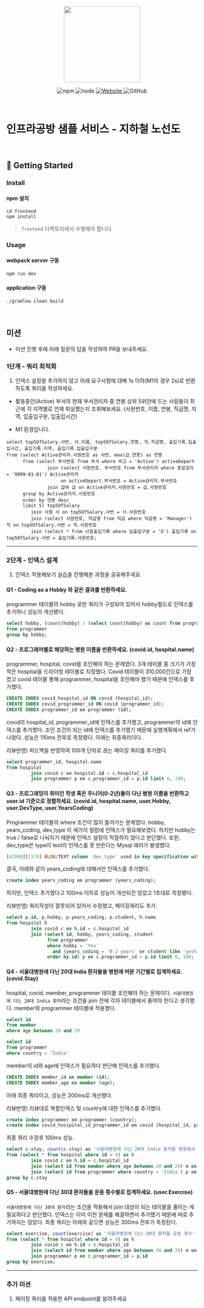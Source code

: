 <p align="center">
    <img width="200px;" src="https://raw.githubusercontent.com/woowacourse/atdd-subway-admin-frontend/master/images/main_logo.png"/>
</p>
<p align="center">
  <img alt="npm" src="https://img.shields.io/badge/npm-%3E%3D%205.5.0-blue">
  <img alt="node" src="https://img.shields.io/badge/node-%3E%3D%209.3.0-blue">
  <a href="https://edu.nextstep.camp/c/R89PYi5H" alt="nextstep atdd">
    <img alt="Website" src="https://img.shields.io/website?url=https%3A%2F%2Fedu.nextstep.camp%2Fc%2FR89PYi5H">
  </a>
  <img alt="GitHub" src="https://img.shields.io/github/license/next-step/atdd-subway-service">
</p>

<br>

# 인프라공방 샘플 서비스 - 지하철 노선도

<br>

## 🚀 Getting Started

### Install

#### npm 설치

```
cd frontend
npm install
```

> `frontend` 디렉토리에서 수행해야 합니다.

### Usage

#### webpack server 구동

```
npm run dev
```

#### application 구동

```
./gradlew clean build
```

<br>

## 미션

* 미션 진행 후에 아래 질문의 답을 작성하여 PR을 보내주세요.

### 1단계 - 쿼리 최적화

1. 인덱스 설정을 추가하지 않고 아래 요구사항에 대해 1s 이하(M1의 경우 2s)로 반환하도록 쿼리를 작성하세요.

- 활동중인(Active) 부서의 현재 부서관리자 중 연봉 상위 5위안에 드는 사람들이 최근에 각 지역별로 언제 퇴실했는지 조회해보세요. (사원번호, 이름, 연봉, 직급명, 지역, 입출입구분, 입출입시간)

- M1 환경입니다.

```
select top5OfSalary.사번, 사.이름, top5OfSalary.연봉, 직.직급명, 출입기록.입출입시간, 출입기록.지역, 출입기록.입출입구분
from (select Active관리자.사원번호 as 사번, max(급.연봉) as 연봉
      from (select 부서번호 from 부서 where 비고 = 'Active') activeDepart
               join (select 사원번호, 부서번호 from 부서관리자 where 종료일자 = '9999-01-01') Active관리자
                    on activeDepart.부서번호 = Active관리자.부서번호
               join 급여 급 on Active관리자.사원번호 = 급.사원번호
      group by Active관리자.사원번호
      order by 연봉 desc
      limit 5) top5OfSalary
         join 사원 사 on top5OfSalary.사번 = 사.사원번호
         join (select 사원번호, 직급명 from 직급 where 직급명 = 'Manager') 직 on top5OfSalary.사번 = 직.사원번호
         join (select * from 사원출입기록 where 입출입구분 = 'O') 출입기록 on top5OfSalary.사번 = 출입기록.사원번호;
```

---

### 2단계 - 인덱스 설계

1. 인덱스 적용해보기 실습을 진행해본 과정을 공유해주세요

#### Q1 - Coding as a Hobby 와 같은 결과를 반환하세요.

programmer 테이블의 hobby 로만 쿼리가 구성되어 있어서 hobby필드로 인덱스를 추가하니 성능이 개선됐다.

```sql
select hobby, (count(hobby) / (select count(hobby) as count from programmer)) * 100 as result
from programmer
group by hobby;
```

#### Q2 - 프로그래머별로 해당하는 병원 이름을 반환하세요. (covid.id, hospital.name)

programmer, hospital, covid을 조인해야 하는 문제였다. 3개 테이블 중 크기가 가장 작은 hospital을 드라이빙 테이블로 지정했다. Covid 테이블이 310,000건으로 가장
컸고 covid 테이블 통해 programmer, hospital을 조인해야 했기 때문에 인덱스를 추가했다.

```sql
CREATE INDEX covid_hospital_id ON covid (hospital_id);
CREATE INDEX covid_programmer_id ON covid (programmer_id);
CREATE INDEX programmer_id on programmer (id);
```

covid의 hospital_id, programmer_id에 인덱스를 추가했고, programmer의 id에 인덱스를 추가했다. 조인 조건이 되는 id에 인덱스를 추가했기 때문에 실행계획에서 ref가
나왔다. 성능은 110ms 전후로 측정됐다. 아래는 최종쿼리이다.

리뷰반영) 피드백을 반영하여 100개 단위로 끊는 페이징 쿼리를 추가했다.

```sql
select programmer_id, hospital.name
from hospital
         join covid c on hospital.id = c.hospital_id
         join programmer p on c.programmer_id = p.id limit 0, 100;
``` 

#### Q3 - 프로그래밍이 취미인 학생 혹은 주니어(0-2년)들이 다닌 병원 이름을 반환하고 user.id 기준으로 정렬하세요. (covid.id, hospital.name, user.Hobby, user.DevType, user.YearsCoding)

Programmer 테이블의 where 조건이 많이 들어가는 문제였다. hobby, years_coding, dev_type 이 세가지 컬럼에 인덱스가 필요해보였다. 하지만 hobby는 true /
false로 나눠지기 때문에 인덱스 설정이 적절하지 않다고 판단했다. 또한, dev_type은 type이 text라 인덱스를 못 만든다는 Mysql 에러가 발생했다.

```sql
[42000][1170] BLOB/TEXT column 'dev_type' used in key specification without a key length
```

결국, 아래와 같이 years_coding에 대해서만 인덱스를 추가했다.

```sql
create index years_coding on programmer (years_coding);
```

하지만, 인덱스 추가했다고 100ms 이하로 성능이 개선되진 않았고 1초대로 측정됐다.

리뷰반영) 쿼리작성이 잘못되어 있어서 수정했고, 페이징쿼리도 추가.

```sql
select p.id, p.hobby, p.years_coding, p.student, h.name
from hospital h
         join covid c on h.id = c.hospital_id
         join (select id, hobby, years_coding, student
               from programmer
               where hobby = 'Yes'
                 and (years_coding = '0-2 years' or student like 'yes%')
               order by id) p on c.programmer_id = p.id limit 0, 100;
```

#### Q4 - 서울대병원에 다닌 20대 India 환자들을 병원에 머문 기간별로 집계하세요. (covid.Stay)

hospital, covid, member, programmer 테이블 조인해야 하는 문제이다. `서울대병원에 다는 20대 India 환자`라는 조건을 join 전에 각자 테이블에서 줄여야 한다고
생각했다. member와 programmer 테이블에 적용했다.

```sql
select id
from member
where age between 20 and 29

select id
from programmer
where country = 'India'
```

member의 id와 age에 인덱스가 필요하다 판단해 인덱스를 추가했다.

```sql
CREATE INDEX member_id on member (id);
CREATE INDEX member_age on member (age);
```

아래 최종 쿼리이고, 성능은 200ms로 개선했다.

리뷰반영)
리뷰대로 복합인덱스 및 country에 대한 인덱스를 추가했다.

```sql
create index programmer on programmer (country);
create index covid_hosipital_id_programmer_id on covid (hospital_id, programmer_id); 
```

최종 쿼리 수정후 100ms 성능.

```sql
select c.stay, count(c.stay) as '서울대병원에 다닌 20대 India 환자들 병원에서 머문 기간'
from (select * from hospital where id = 9) as h
         join covid c on h.id = c.hospital_id
         join (select id from member where age between 20 and 29) m on m.id = c.member_id
         join (select id from programmer where country = 'India') p on c.programmer_id = p.id
group by c.stay
```

#### Q5 - 서울대병원에 다닌 30대 환자들을 운동 횟수별로 집계하세요. (user.Exercise)

`서울대병원에 다닌 30대 환자`라는 조건을 적용해서 join 대상이 되는 테이블을 줄이는 게 필요하다고 판단했다. 인덱스는 이미 이전 문제를 해결하면서 추가했기 때문에 따로 추가하지는 않았다. 최종
쿼리는 아래와 같으면 성능은 300ms 전후가 측정된다.

```sql
select exercise, count(exercise) as '서울대병원에 다닌 30대 환자들 운동 횟수'
from (select * from hospital where id = 9) as h
         join covid c on h.id = c.hospital_id
         join (select id from member where age between 30 and 39) m on m.id = c.member_id
         join programmer p on c.programmer_id = p.id
group by exercise;
```

---

### 추가 미션

1. 페이징 쿼리를 적용한 API endpoint를 알려주세요
